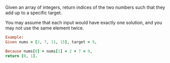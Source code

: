 Given an array of integers, return indices of the two numbers such that they add up to a specific target.

You may assume that each input would have exactly one solution, and you may not use the same element twice.
```ruby
Example:
Given nums = [2, 7, 11, 15], target = 9,

Because nums[0] + nums[1] = 2 + 7 = 9,
return [0, 1].
```
